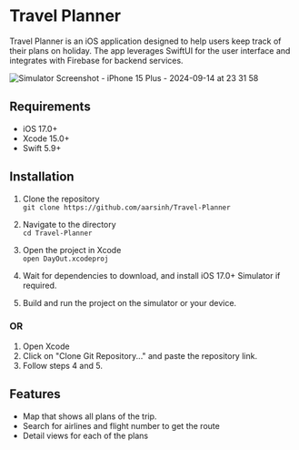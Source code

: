 # Travel Planner
Travel Planner is an iOS application designed to help users keep track of their plans on holiday. The app leverages SwiftUI for the user interface and integrates with Firebase for backend services.

![Simulator Screenshot - iPhone 15 Plus - 2024-09-14 at 23 31 58](https://github.com/user-attachments/assets/1900ae57-1d2d-4347-bcd2-6c5d0aedc173)


## Requirements
- iOS 17.0+
- Xcode 15.0+
- Swift 5.9+

## Installation
1. Clone the repository  
`git clone https://github.com/aarsinh/Travel-Planner`

2. Navigate to the directory  
`cd Travel-Planner`

3. Open the project in Xcode  
 `open DayOut.xcodeproj`

4. Wait for dependencies to download, and install iOS 17.0+ Simulator if required.  

5. Build and run the project on the simulator or your device.

### OR

1. Open Xcode
2. Click on "Clone Git Repository..." and paste the repository link.
3. Follow steps 4 and 5.


## Features
- Map that shows all plans of the trip.
- Search for airlines and flight number to get the route
- Detail views for each of the plans

